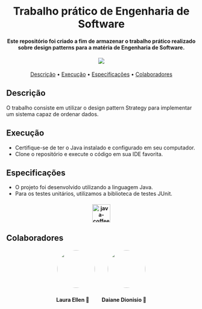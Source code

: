 <h1 align="center">
  <br>
  Trabalho prático de Engenharia de Software
  <br>
</h1>

<h4 align="center">Este repositório foi criado a fim de armazenar o trabalho prático realizado sobre design patterns para a matéria de Engenharia de Software.
</h4>

<h4 align="center"><img src="https://img.icons8.com/external-avoca-kerismaker/64/null/external-Programing-web-development-avoca-kerismaker.png"/>
</h4>



<p align="center">
  <a href="#descri%C3%A7%C3%A3o">Descrição</a> •
  <a     href="#execu%C3%A7%C3%A3o">Execução</a> •
  <a   href="#especifica%C3%A7%C3%B5es">Especificações</a> •
   <a     href="#colaboradores">Colaboradores</a> 
</p>

## Descrição

O trabalho consiste em utilizar o design pattern Strategy 
para implementar um sistema capaz de ordenar dados.


## Execução

* Certifique-se de ter o Java instalado e configurado em seu computador.
* Clone o repositório e execute o código em sua IDE favorita.

## Especificações

* O projeto foi desenvolvido utilizando a linguagem Java.
* Para os testes unitários, utilizamos a biblioteca de testes JUnit.

<h4 align="center">
<img width="48" height="48" src="https://img.icons8.com/color/48/java-coffee-cup-logo--v1.png" alt="java-coffee-cup-logo--v1"/>

</h4>

## Colaboradores

<h4 align="center">
    <img style="border-radius: 50%; margin-right: 30px" src="https://avatars.githubusercontent.com/u/55304639?s=400&u=bda4bf4fc71e6353840e1f2e46683c7c0328c030&v=4" width="100px;" alt=""/>
    <img style="border-radius: 50%;" src="https://avatars.githubusercontent.com/u/90014515?s=400&u=77a9653e985f39315bdf87046303fb6ca8d24db7&v=4" width="100px;" alt=""/>
</h4>
<h4 align="center">
    <b style="margin-right: 30px">Laura Ellen 🚀</b>
    <b>Daiane Dionisio 🚀</b>
</h4>
